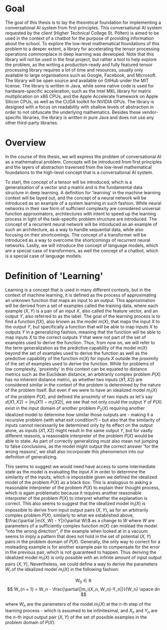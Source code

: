 # Goal

The goal of this thesis is to lay the theoretical foundation for implementing a conversational AI system from first principles.
This conversational AI system requested by the client (Higher Technical College St. Pölten) is aimed to be used in the context of a chatbot for the purpose of providing information about the school.
To explore the low-level mathematical foundations of this problem to a deeper extent, a library for accelerating the
tensor processing operations commonplace in deep learning was developed. Note that this library will not be used in the final project,
but rather a tool to help explore the problem, as the writing a production-ready and fully featured tensor processing library requires a lot of
time and resources, usually only available to large organisations such as Google, Facebook, and Microsoft.
The library will be open source and available on GitHub under the MIT license. The library is written in Java, while some native code is used for hardware-specific acceleration,
such as the Intel MKL library for matrix multiplication on x86 CPUs, and the Apple Accelerate framework on Apple Silicon CPUs, as well as the CUDA toolkit for NVIDIA GPUs.
The library is designed with a focus on readability with shallow levels of abstraction in order to not obfuscate the underlying mathematics.
Besides these vendor-specific libraries, the library is written in pure Java and does not use any other third-party libraries.

# Overview

In the course of this thesis, we will express the problem of conversational AI as a mathematical problem.
Concepts will be introduced from first principles and the layers of abstraction traversed from the low-level mathematical foundations to the high-level concept that is a conversational AI system.

To start, the concept of a tensor will be introduced, which is a generalisation of a vector and a matrix and is the fundamental data structure in deep learning.
A definition for 'learning' in the machine learning context will be layed out, and the concept of a neural network will be introduced as an example of a system learning in such fashion.
While neural networks in their raw form of sufficient complexity are considered universal function approximators, architectures with intent to speed up the learning process in light of the task-specific problem structure are introduced.
The concept of a recurrent neural network will be introduced as an example of such an architecture, as a way to handle sequential data, while also focusing on their shortcomings.
The concept of a transformer will be introduced as a way to overcome the shortcomings of recurrent neural networks.
Lastly, we will introduce the concept of language models, which are a special case of transformers, as well the concept of a chatbot, which is a special case of language models.

# Definition of 'Learning'

Learning is a concept that is used in many different contexts, but in the context of machine learning, it is defined as the process of approximating an unknown function that maps an input to an output.
This approximation will be derived from a set of examples called the training data, where each example $(X, Y)$ is a pair of an input $X$, also called the feature vector, and an output $Y$, also referred to as the label.
The goal of the learning process is to find a function $f(X)$, also known as the model $m(X)$, that maps the input $X$ to the output $Y$, but specifically a function that will be able to map inputs $X$ to outputs $Y$ in a generalizing fashion, meaning that the
function will be able to map inputs $X$ to the correct outputs $Y$ that were not part of the set of examples used to derive the function.
Thus, from now on, we will refer to the term generalization as the predictive capability of the model $m(X)$ beyond the set of examples used to derive the function as well as the predictive capability of the function $m(X)$
for inputs $X$ outside the proximity of the set of examples used to derive the function. While for problems of low complexity, 'proximity' in this context can be equated to distance metrics such as the Euclidean distance,
an arbitrarily complex problem $P(X)$ has no inherent distance metric, as whether two inputs $(X1, X2)$ are considered similar in the context of the problem is determined by the nature of the problem itself.
But even if we were to have an idealized model $m_i(X)$ of the problem $P(X)$, and defined the proximity of two inputs as let's say $d(X1, X2) = |m_i(X1) - m_i(X2)|$,
we see that not only could the output $Y$ of $P(X)$ exist in the input domain of another problem $P_{2}(X)$ requiring another idealized model to determine how similar those outputs are - making it a recursive problem (with what exit condition?) -
but also that the similarity of inputs cannot necessarily be determined only by its effect on the output alone, as inputs $(X1, X2)$ might result in the same output $Y$, but for vastly different reasons, a reasonable interpreter of the problem $P(X)$ would be able to state.
As part of correctly generalizing must also mean not jumping to false conclusions, as the model might output the correct answer 'for the wrong reasons', we shall also incorporate this phenomenon into our definition of generalizing.

This seems to suggest we would need have access to some intermediate state as the model is evaluating the input $X$ in order to determine the similarity of the inputs, which is impossible given we defined the idealized model of the problem $P(X)$ as a black box.
This is analogous to asking a reasonable interpreter of the problem $P(X)$ to explain their thought process, which is again problematic because it requires another reasonable interpreter of the problem $P(X)$ to interpret whether the explanation is correct.
This also seems to suggest that the idealized model $m_i(X)$ is impossible to derive from input output pairs $(X, Y)$, as for an arbitrarily complex problem $P(X)$, similarly to what we established above, $\frac{\partial |m(X, W) - Y|}{\partial W}$ as a change to $W$
where $W$ are parameters of a sufficiently complex function $m(X)$ can mislead the model "into the wrong direction", if the example when looked at in a vacuum seems to imply a pattern that does not hold in the set of potential $(X, Y)$ pairs in the problem domain of $P(X)$.
Generally, the only way to correct for a misleading example is for another example pair to compensate for the error in the previous pair, which is not guaranteed to happen. Thus deriving the idealized model $m_i(X)$ is only possible with an infinite amount of input output pairs $(X, Y)$,
Nevertheless, we could define a way to derive the parameters $W_i$ of the idealized model $m_i(X)$ in the following fashion:

$$
W_0
\in \mathbb{R}
$$
$$
W_{n + 1} = W_n - \frac{\partial{|m_i(X_n, W_n)-Y_n|}}{W_n}
\space dn
$$

where $W_n$ are the parameters of the model $m_i(X)$ at the $n$-th step of the learning process - which is assumed to be infinitesimal, and $X_n$ and $Y_n$ are the $n$-th input output pair $(X, Y)$ of the set of possible examples in the problem domain of $P(X)$.

